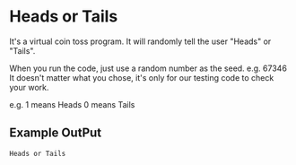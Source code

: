 
# Heads or Tails

It's a virtual coin toss program. It will randomly tell the user "Heads" or "Tails".

When you run the code, just use a random number as the seed. e.g. 67346 It doesn't matter what you chose, it's only for our testing code to check your work.

e.g. 1 means Heads 0 means Tails

## Example OutPut

```
Heads or Tails
```
